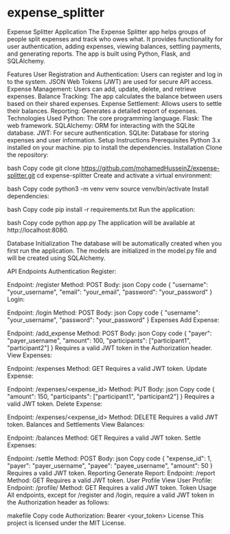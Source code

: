 
# expense_splitter

Expense Splitter Application
The Expense Splitter app helps groups of people split expenses and track who owes what. It provides functionality for user authentication, adding expenses, viewing balances, settling payments, and generating reports. The app is built using Python, Flask, and SQLAlchemy.

Features
User Registration and Authentication: Users can register and log in to the system. JSON Web Tokens (JWT) are used for secure API access.
Expense Management: Users can add, update, delete, and retrieve expenses.
Balance Tracking: The app calculates the balance between users based on their shared expenses.
Expense Settlement: Allows users to settle their balances.
Reporting: Generates a detailed report of expenses.
Technologies Used
Python: The core programming language.
Flask: The web framework.
SQLAlchemy: ORM for interacting with the SQLite database.
JWT: For secure authentication.
SQLite: Database for storing expenses and user information.
Setup Instructions
Prerequisites
Python 3.x installed on your machine.
pip to install the dependencies.
Installation
Clone the repository:

bash
Copy code
git clone https://github.com/mohamedHusseinZ/expense-splitter.git
cd expense-splitter
Create and activate a virtual environment:

bash
Copy code
python3 -m venv venv
source venv/bin/activate
Install dependencies:

bash
Copy code
pip install -r requirements.txt
Run the application:

bash
Copy code
python app.py
The application will be available at http://localhost:8080.

Database Initialization
The database will be automatically created when you first run the application. The models are initialized in the model.py file and will be created using SQLAlchemy.

API Endpoints
Authentication
Register:

Endpoint: /register
Method: POST
Body:
json
Copy code
{
  "username": "your_username",
  "email": "your_email",
  "password": "your_password"
}
Login:

Endpoint: /login
Method: POST
Body:
json
Copy code
{
  "username": "your_username",
  "password": "your_password"
}
Expenses
Add Expense:

Endpoint: /add_expense
Method: POST
Body:
json
Copy code
{
  "payer": "payer_username",
  "amount": 100,
  "participants": ["participant1", "participant2"]
}
Requires a valid JWT token in the Authorization header.
View Expenses:

Endpoint: /expenses
Method: GET
Requires a valid JWT token.
Update Expense:

Endpoint: /expenses/<expense_id>
Method: PUT
Body:
json
Copy code
{
  "amount": 150,
  "participants": ["participant1", "participant2"]
}
Requires a valid JWT token.
Delete Expense:

Endpoint: /expenses/<expense_id>
Method: DELETE
Requires a valid JWT token.
Balances and Settlements
View Balances:

Endpoint: /balances
Method: GET
Requires a valid JWT token.
Settle Expenses:

Endpoint: /settle
Method: POST
Body:
json
Copy code
{
  "expense_id": 1,
  "payer": "payer_username",
  "payee": "payee_username",
  "amount": 50
}
Requires a valid JWT token.
Reporting
Generate Report:
Endpoint: /report
Method: GET
Requires a valid JWT token.
User Profile
View User Profile:
Endpoint: /profile/<username>
Method: GET
Requires a valid JWT token.
Token Usage
All endpoints, except for /register and /login, require a valid JWT token in the Authorization header as follows:

makefile
Copy code
Authorization: Bearer <your_token>
License
This project is licensed under the MIT License.
